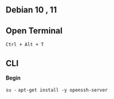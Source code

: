 ## Debian 10 , 11

## Open Terminal 
`Ctrl + Alt + T ` 

## CLI 
__Begin__

`su -`
`apt-get install -y openssh-server`

